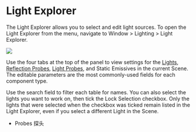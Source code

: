 # Light Explorer

The Light Explorer allows you to select and edit light sources. To open the Light Explorer from the menu, navigate to Window > Lighting > Light Explorer.

![](https://docs.unity3d.com/uploads/Main/LightingExplorer-0.png)

Use the four tabs at the top of the panel to view settings for the [Lights](https://docs.unity3d.com/Manual/LightSources.html), [Reflection Probes](https://docs.unity3d.com/Manual/class-ReflectionProbe.html), [Light Probes](https://docs.unity3d.com/Manual/LightProbes.html), and Static Emissives in the current Scene. The editable parameters are the most commonly-used fields for each component type.

Use the search field to filter each table for names. You can also select the lights you want to work on, then tick the Lock Selection checkbox. Only the lights that were selected when the checkbox was ticked remain listed in the Light Explorer, even if you select a different Light in the Scene.

* Probes 探头